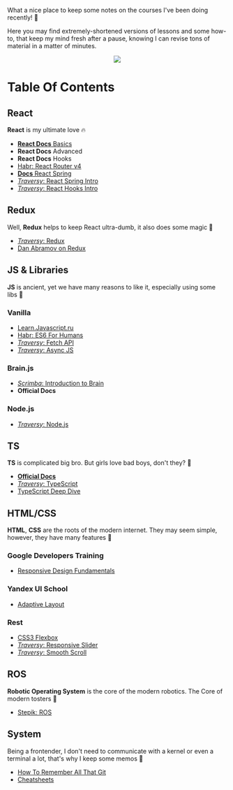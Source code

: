 What a nice place to keep some notes on the courses I've been doing recently! 🍺

Here you may find extremely-shortened versions of lessons and some how-to, that keep my mind fresh after a pause, knowing I can revise tons of material in a matter of minutes.

<p align="center">
<img src="https://media.giphy.com/media/NFA61GS9qKZ68/giphy.gif" />
</p>

# Table Of Contents

## React

**React** is my ultimate love 🔥

- [**React Docs** Basics](/React/React%20Docs/)
- **React Docs** Advanced
- **React Docs** Hooks
- [Habr: React Router v4](/Articles/Habr%20—%20Just%20React%20Router%20v4.md)
- [**Docs** React Spring](/React/React%20Spring/)
- [_Traversy_: React Spring Intro](/Traversy/React%20Spring%20Crash/)
- [_Traversy_: React Hooks Intro](/Traversy/React%20Hooks%20Crash/)

## Redux

Well, **Redux** helps to keep React ultra-dumb, it also does some magic 🦄

- [_Traversy_: Redux](/Traversy/Redux%20Crash)
- [Dan Abramov on Redux](/Egghead/Dan%20Abramov%20-%20Redux)

## JS & Libraries

**JS** is ancient, yet we have many reasons to like it, especially using some libs 🐏

### Vanilla

- [Learn.Javascript.ru](/Learn%20Javascript/)
- [Habr: ES6 For Humans](/Articles/Habr%20%E2%80%94%20ES6%20for%20humans.md)
- [_Traversy_: Fetch API](/Traversy/Fetch%20API%20Crash/)
- [_Traversy_: Async JS](/Traversy/Async%JS%20Crash/)

### Brain.js

- [_Scrimba_: Introduction to Brain](/Scrimba/Brain/)
- **Official Docs**

### Node.js

- [_Traversy_: Node.js](/Traversy/Node.js%20Crash%20Course/)

## TS

**TS** is complicated big bro. But girls love bad boys, don't they? 🦀

- [**Official Docs**](/TypeScript/)
- [_Traversy_: TypeScript](/Traversy/TypeScript%20Crash/)
- [TypeScript Deep Dive](/TypeScript%20Deep%20Dive/)

## HTML/CSS

**HTML**, **CSS** are the roots of the modern internet. They may seem simple, however, they have many features 🍫

### Google Developers Training

- [Responsive Design Fundamentals](/Google%20Developers%20Training/Responsive%20Design%20Fundamentals/)

### Yandex UI School

- [Adaptive Layout](/Yandex%20UI%20School/1%20Adaptive%20Layout.md)

### Rest

- [CSS3 Flexbox](/Articles/Scotch%20—%20A%20Guide%20To%20CSS3%20Flexbox.md)
- [_Traversy_: Responsive Slider](/Traversy/Responsive%20Slider/)
- [_Traversy_: Smooth Scroll](/Traversy/Smooth%20Scroll%20No%20Libs/)

## ROS

**Robotic Operating System** is the core of the modern robotics. The Core of modern tosters 🤖

- [Stepik: ROS](/Stepik/ROS/)

## System

Being a frontender, I don't need to communicate with a kernel or even a terminal a lot, that's why I keep some memos 🤺

- [How To Remember All That Git](/How%20To/How-To-Github.md)
- [Cheatsheets](/Cheatsheet/)
